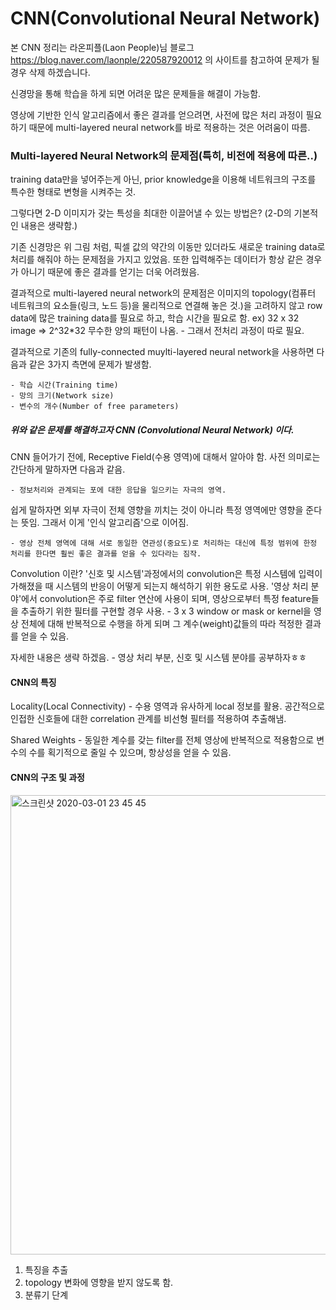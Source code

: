 # CNN(Convolutional Neural Network)
본 CNN 정리는 라온피플(Laon People)님 블로그 https://blog.naver.com/laonple/220587920012 의 사이트를 참고하여 문제가 될 경우 삭제 하겠습니다.

신경망을 통해 학습을 하게 되면 어려운 많은 문제들을 해결이 가능함.

영상에 기반한 인식 알고리즘에서 좋은 결과를 얻으려면, 사전에 많은 처리 과정이 필요하기 때문에 multi-layered neural network를 바로 적용하는 것은 어려움이 따름.

### Multi-layered Neural Network의 문제점(특히, 비전에 적용에 따른..)
training data만을 넣어주는게 아닌, prior knowledge을 이용해 네트워크의 구조를 특수한 형태로 변형을 시켜주는 것.

그렇다면 2-D 이미지가 갖는 특성을 최대한 이끌어낼 수 있는 방법은?
(2-D의 기본적인 내용은 생략함.)

기존 신경망은 위 그림 처럼, 픽셀 값의 약간의 이동만 있더라도 새로운 training data로 처리를 해줘야 하는 문제점을 가지고 있었음.
또한 입력해주는 데이터가 항상 같은 경우가 아니기 때문에 좋은 결과를 얻기는 더욱 어려웠음.

결과적으로 multi-layered neural network의 문제점은 이미지의 topology(컴퓨터 네트워크의 요소들(링크, 노드 등)을 물리적으로 연결해 놓은 것.)을 고려하지 않고 row data에 많은 training data를 필요로 하고, 학습 시간을 필요로 함.
ex) 32 x 32 image => 2^32*32 무수한 양의 패턴이 나옴. - 그래서 전처리 과정이 따로 필요.

결과적으로 기존의 fully-connected muylti-layered neural network을 사용하면 다음과 같은 3가지 측면에 문제가 발생함.

    - 학습 시간(Training time)
    - 망의 크기(Network size)
    - 변수의 개수(Number of free parameters)
    
##### 위와 같은 문제를 해결하고자 CNN (Convolutional Neural Network) 이다.

CNN 들어가기 전에, Receptive Field(수용 영역)에 대해서 알아야 함.
사전 의미로는 간단하게 말하자면 다음과 같음.

    - 정보처리와 관계되는 포에 대한 응답을 일으키는 자극의 영역.
    
쉽게 말하자면 외부 자극이 전체 영향을 끼치는 것이 아니라 특정 영역에만 영향을 준다는 뜻임.
그래서 이게 '인식 알고리즘'으로 이어짐.

    - 영상 전체 영역에 대해 서로 동일한 연관성(중요도)로 처리하는 대신에 특정 범위에 한정 처리를 한다면 훨씬 좋은 결과를 얻을 수 있다라는 짐작.
    
Convolution 이란?
'신호 및 시스템'과정에서의 convolution은 특정 시스템에 입력이 가해졌을 때 시스템의 반응이 어떻게 되는지 해석하기 위한 용도로 사용.
'영상 처리 분야'에서 convolution은 주로 filter 연산에 사용이 되며, 영상으로부터 특정 feature들을 추출하기 위한 필터를 구현할 경우 사용.  - 3 x 3 window or mask or kernel을 영상 전체에 대해 반복적으로 수행을 하게 되며 그 계수(weight)값들의 따라 적정한 결과를 얻을 수 있음.

자세한 내용은 생략 하겠음. - 영상 처리 부분, 신호 및 시스템 분야를 공부하자ㅎㅎ

#### CNN의 특징

Locality(Local Connectivity) - 수용 영역과 유사하게 local 정보를 활용. 공간적으로 인접한 신호들에 대한 correlation 관계를 비선형 필터를 적용하여 추출해냄.

Shared Weights - 동일한 계수를 갖는 filter를 전체 영상에 반복적으로 적용함으로 변수의 수를 획기적으로 줄일 수 있으며, 항상성을 얻을 수 있음.

#### CNN의 구조 및 과정

<img width="735" alt="스크린샷 2020-03-01 23 45 45" src="https://user-images.githubusercontent.com/45933225/75627787-c60d0780-5c16-11ea-8db6-329e879b8ca0.png">

1. 특징을 추출
2. topology 변화에 영향을 받지 않도록 함.
3. 분류기 단계


